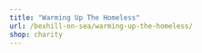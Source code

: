```yaml
---
title: "Warming Up The Homeless"
url: /bexhill-on-sea/warming-up-the-homeless/
shop: charity
---
```

